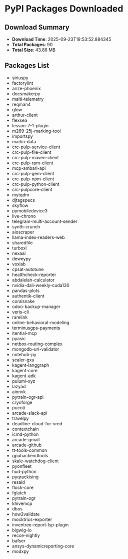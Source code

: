 # PyPI Packages Downloaded

## Download Summary
- **Download Time**: 2025-09-23T18:53:52.884345
- **Total Packages**: 90
- **Total Size**: 43.86 MB

## Packages List
- siriuspy
- factorylint
- arize-phoenix
- docsmakerpy
- malti-telemetry
- reqman4
- glow
- arthur-client
- flexsea
- lesson-7-1-plugin
- m269-25j-marking-tool
- importspy
- marlin-data
- crc-pulp-service-client
- crc-pulp-file-client
- crc-pulp-maven-client
- crc-pulp-rpm-client
- mcp-ambari-api
- crc-pulp-gem-client
- crc-pulp-npm-client
- crc-pulp-python-client
- crc-pulpcore-client
- mytqdm
- djtagspecs
- skyflow
- pymobiledevice3
- live-chrono
- telegram-multi-account-sender
- synth-crunch
- aioscraper
- llama-index-readers-web
- sharedfile
- turboxl
- nexaai
- deweypy
- voxlab
- cpsat-autotune
- healthcheck-reporter
- abdalelah-calculator
- nvidia-dali-weekly-cuda130
- pandas-plots
- authentik-client
- coralsnake
- odoo-backup-manager
- veris-cli
- rarelink
- online-behavioral-modeling
- terminusgps-payments
- itential-mcp
- pyasic
- netbox-routing-complex
- mongodb-url-validator
- notehub-py
- scaler-gxu
- kagent-langgraph
- kagent-core
- kagent-adk
- pulumi-xyz
- lazyad
- aionvk
- pytrain-ogr-api
- cryoforge
- pucoti
- arcade-slack-api
- travelpy
- deadline-cloud-for-vred
- contextchain
- icmd-python
- arcade-gmail
- arcade-github
- tt-tools-common
- gpubackendtools
- skale-watchdog-client
- pyonfleet
- hud-python
- pyqrackising
- resaid
- flock-core
- fglatch
- pytrain-ogr
- khivemcp
- dbos
- how2validate
- mocktrics-exporter
- inventree-report-lsp-plugin
- bigwig-io
- recce-nightly
- bafser
- ansys-dynamicreporting-core
- modxpy
